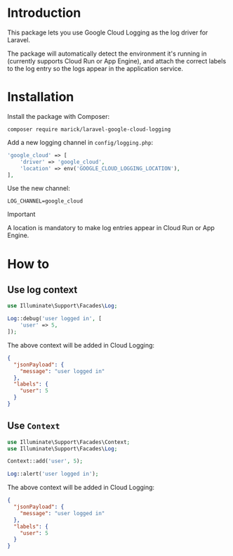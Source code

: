 # Introduction

This package lets you use Google Cloud Logging as the log driver for Laravel.

The package will automatically detect the environment it's running
in (currently supports Cloud Run or App Engine), and attach the correct labels to the log entry
so the logs appear in the application service.

# Installation

Install the package with Composer:

```console
composer require marick/laravel-google-cloud-logging
```

Add a new logging channel in `config/logging.php`:

```php
'google_cloud' => [
    'driver' => 'google_cloud',
    'location' => env('GOOGLE_CLOUD_LOGGING_LOCATION'),
],
```

Use the new channel:

```dotenv
LOG_CHANNEL=google_cloud
```

> [!IMPORTANT]
> A location is mandatory to make log entries appear in Cloud Run or App Engine.

# How to

## Use log context

```php
use Illuminate\Support\Facades\Log;

Log::debug('user logged in', [
    'user' => 5,
]);
```

The above context will be added in Cloud Logging:

```json
{
  "jsonPayload": {
    "message": "user logged in"
  },
  "labels": {
    "user": 5
  }
}
```

## Use `Context`

```php
use Illuminate\Support\Facades\Context;
use Illuminate\Support\Facades\Log;

Context::add('user', 5);

Log::alert('user logged in');
```

The above context will be added in Cloud Logging:

```json
{
  "jsonPayload": {
    "message": "user logged in"
  },
  "labels": {
    "user": 5
  }
}
```
